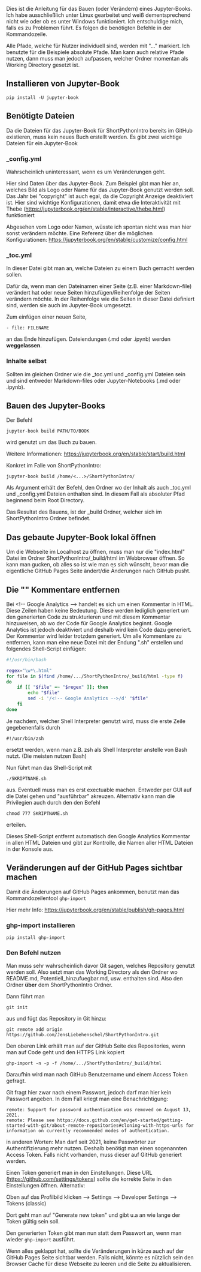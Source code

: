 Dies ist die Anleitung für das Bauen (oder Verändern) eines Jupyter-Books.
Ich habe ausschließlich unter Linux gearbeitet und weiß dementsprechend nicht wie oder ob es unter Windows funktioniert.
Ich entschuldige mich, falls es zu Problemen führt.
Es folgen die benötigten Befehle in der Kommandozeile.

Alle Pfade, welche für Nutzer individuell sind, werden mit "..." markiert. Ich benutzte für die Beispiele absolute Pfade. Man kann auch relative Pfade nutzen, dann muss man jedoch aufpassen, welcher Ordner momentan als Working Directory gesetzt ist.

## Installieren von Jupyter-Book

```
pip install -U jupyter-book
```

## Benötigte Dateien

Da die Dateien für das Jupyter-Book für ShortPythonIntro bereits im GitHub existieren, muss kein neues Buch erstellt werden. Es gibt zwei wichtige Dateien für ein Jupyter-Book

### \_config.yml

Wahrscheinlich uninteressant, wenn es um Veränderungen geht.

Hier sind Daten über das Jupyter-Book. Zum Beispiel gibt man hier an, welches Bild als Logo oder Name für das Jupyter-Book genutzt werden soll. Das Jahr bei "copyright" ist auch egal, da die Copyright Anzeige deaktiviert ist.
Hier sind wichtige Konfigurationen, damit etwa die Interaktivität mit Thebe (https://jupyterbook.org/en/stable/interactive/thebe.html) funktioniert 

Abgesehen vom Logo oder Namen, wüsste ich spontan nicht was man hier sonst verändern möchte.
Eine Referenz über die möglichen Konfigurationen: https://jupyterbook.org/en/stable/customize/config.html


### \_toc.yml

In dieser Datei gibt man an, welche Dateien zu einem Buch gemacht werden sollen.

Dafür da, wenn man den Dateinamen einer Seite (z.B. einer Markdown-file) verändert hat oder neue Seiten hinzufügen/Reihenfolge der Seiten verändern möchte.
In der Reihenfolge wie die Seiten in dieser Datei definiert sind, werden sie auch im Jupyter-Book umgesetzt.

Zum einfügen einer neuen Seite,

```
- file: FILENAME
```

an das Ende hinzufügen. Dateiendungen (.md oder .ipynb) werden **weggelassen**.

### Inhalte selbst

Sollten im gleichen Ordner wie die \_toc.yml und \_config.yml Dateien sein und sind entweder Markdown-files oder Jupyter-Notebooks (.md oder .ipynb).

## Bauen des Jupyter-Books

Der Befehl

```
jupyter-book build PATH/TO/BOOK
```

wird genutzt um das Buch zu bauen.

Weitere Informationen: https://jupyterbook.org/en/stable/start/build.html

Konkret im Falle von ShortPythonIntro:

```
jupyter-book build /home/<...>/ShortPythonIntro/
```

Als Argument erhält der Befehl, den Ordner wo der Inhalt als auch \_toc.yml und \_config.yml Dateien enthalten sind.
In diesem Fall als absoluter Pfad beginnend beim Root Directory.

Das Resultat des Bauens, ist der \_build Ordner, welcher sich im ShortPythonIntro Ordner befindet.


## Das gebaute Jupyter-Book lokal öffnen

Um die Webseite im Localhost zu öffnen, muss man nur die "index.html" Datei im Ordner ShortPythonIntro/\_build/html im Webbrowser öffnen. So kann man gucken, ob alles so ist wie man es sich wünscht, bevor man die eigentliche GitHub Pages Seite ändert/die Änderungen nach GitHub pusht.

## Die "<!-- Google Analytics -->" Kommentare entfernen

Bei &lt;!-- Google Analytics --&gt; handelt es sich um einen Kommentar in HTML. Diese Zeilen haben keine Bedeutung. Diese werden lediglich generiert um den generierten Code zu strukturieren und mit diesem Kommentar hinzuweisen, ab wo der Code für Google Analytics beginnt. Google Analytics ist jedoch deaktiviert und deshalb wird kein Code dazu generiert. Der Kommentar wird leider trotzdem generiert. Um alle Kommentare zu entfernen, kann man eine neue Datei mit der Endung ".sh" erstellen und folgendes Shell-Script einfügen:

```sh
#!/usr/bin/bash

regex="\w*\.html"
for file in $(find /home/.../ShortPythonIntro/_build/html -type f)
do
	if [[ "$file" =~ "$regex" ]]; then
		echo "$file"
		sed -i '/<!-- Google Analytics -->/d' "$file"
	fi
done
```

Je nachdem, welcher Shell Interpreter genutzt wird, muss die erste Zeile gegebenenfalls durch

```
#!/usr/bin/zsh
```
ersetzt werden, wenn man z.B. zsh als Shell Interpreter anstelle von Bash nutzt. (Die meisten nutzen Bash)

Nun führt man das Shell-Script mit 

```
./SKRIPTNAME.sh
```

aus. Eventuell muss man es erst exectuable machen. Entweder per GUI auf die Datei gehen und "ausführbar" akreuzen. 
Alternativ kann man die Privilegien auch durch den den Befehl 

```
chmod 777 SKRIPTNAME.sh
```

erteilen.

Dieses Shell-Script entfernt automatisch den Google Analytics Kommentar in allen HTML Dateien und gibt zur Kontrolle, die Namen aller HTML Dateien in der Konsole aus.


## Veränderungen auf der GitHub Pages sichtbar machen

Damit die Änderungen auf GitHub Pages ankommen, benutzt man das Kommandozeilentool <code>ghp-import</code>

Hier mehr Info: https://jupyterbook.org/en/stable/publish/gh-pages.html


### ghp-import installieren

```
pip install ghp-import
```

### Den Befehl nutzen

Man muss sehr wahrscheinlich davor Git sagen, welches Repository genutzt werden soll.
Also setzt man das Working Directory als den Ordner wo README.md, Potentiell_hinzufuegbar.md, usw. enthalten sind. Also den Ordner **über** dem ShortPythonIntro Ordner.

Dann führt man

```
git init
```

aus und fügt das Repository in Git hinzu:

```
git remote add origin https://github.com/JensLiebehenschel/ShortPythonIntro.git

```

Den oberen Link erhält man auf der GitHub Seite des Repositories, wenn man auf Code geht und den HTTPS Link kopiert

```
ghp-import -n -p -f /home/.../ShortPythonIntro/_build/html
```

Daraufhin wird man nach GitHub Benutzername und einem Access Token gefragt.

Git fragt hier zwar nach einem Passwort, jedoch darf man hier kein Passwort angeben. In dem Fall kriegt man eine Benachrichtigung:

```
remote: Support for password authentication was removed on August 13, 2021.
remote: Please see https://docs.github.com/en/get-started/getting-started-with-git/about-remote-repositories#cloning-with-https-urls for information on currently recommended modes of authentication.
```

in anderen Worten: Man darf seit 2021, keine Passwörter zur Authentifizierung mehr nutzen.
Deshalb benötigt man einen sogenannten Access Token. Falls nicht vorhanden, muss dieser auf GitHub generiert werden.

Einen Token generiert man in den Einstellungen. Diese URL (https://github.com/settings/tokens) sollte die korrekte Seite in den Einstellungen öffnen. Alternativ:

Oben auf das Profilbild klicken --> Settings --> Developer Settings --> Tokens (classic)

Dort geht man auf "Generate new token" und gibt u.a an wie lange der Token gültig sein soll.

Den generierten Token gibt man nun statt dem Passwort an, wenn man wieder <code>ghp-import</code> ausführt.


Wenn alles geklappt hat, sollte die Veränderungen in kürze auch auf der GitHub Pages Seite sichtbar werden.
Falls nicht, könnte es nützlich sein den Browser Cache für diese Webseite zu leeren und die Seite zu aktualisieren.